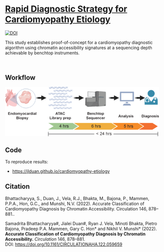 # [Rapid Diagnostic Strategy for Cardiomyopathy Etiology](https://jlduan.github.io/cardiomyopathy-etiology/)

[![DOI](https://zenodo.org/badge/479254498.svg)](https://zenodo.org/badge/latestdoi/479254498)

This study establishes proof-of-concept for a cardiomyopathy diagnostic algorithm using chromatin accessibility signatures at a sequencing depth achievable by benchtop instruments.

<br>

## Workflow

<p align="center" href="https://jlduan.github.io/cardiomyopathy-etiology/">
    <img src="https://raw.githubusercontent.com/jlduan/cardiomyopathy-etiology/gh-pages/docs/workflow.png" alt="" width="650">
</p>

## Code

To reproduce results:

- <https://jlduan.github.io/cardiomyopathy-etiology>

## Citation

Bhattacharyya, S., Duan, J., Vela, R.J., Bhakta, M., Bajona, P., Mammen, P.P.A., Hon, G.C., and Munshi, N.V. (2022). Accurate Classification of Cardiomyopathy Diagnosis by Chromatin Accessibility. Circulation 146, 878–881..

Samadrita Bhattacharyya#, Jialei Duan#, Ryan J. Vela, Minoti Bhakta, Pietro Bajona, Pradeep P.A. Mammen, Gary C. Hon* and Nikhil V. Munshi* (2022). **Accurate Classification of Cardiomyopathy Diagnosis by Chromatin Accessibility.** _Circulation_ 146, 878–881.<br>
DOI: <https://doi.org/10.1161/CIRCULATIONAHA.122.059659>

<br>

